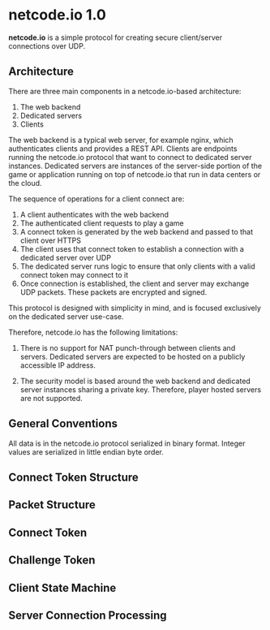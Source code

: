 # netcode.io 1.0

**netcode.io** is a simple protocol for creating secure client/server connections over UDP.

## Architecture

There are three main components in a netcode.io-based architecture:

1. The web backend
2. Dedicated servers
3. Clients

The web backend is a typical web server, for example nginx, which authenticates clients and provides a REST API. Clients are endpoints running the netcode.io protocol that want to connect to dedicated server instances. Dedicated servers are instances of the server-side portion of the game or application running on top of netcode.io that run in data centers or the cloud.

The sequence of operations for a client connect are:

1. A client authenticates with the web backend
2. The authenticated client requests to play a game
3. A connect token is generated by the web backend and passed to that client over HTTPS
4. The client uses that connect token to establish a connection with a dedicated server over UDP
5. The dedicated server runs logic to ensure that only clients with a valid connect token may connect to it
6. Once connection is established, the client and server may exchange UDP packets. These packets are encrypted and signed.

This protocol is designed with simplicity in mind, and is focused exclusively on the dedicated server use-case. 

Therefore, netcode.io has the following limitations:

1. There is no support for NAT punch-through between clients and servers. Dedicated servers are expected to be hosted on a publicly accessible IP address.

2. The security model is based around the web backend and dedicated server instances sharing a private key. Therefore, player hosted servers are not supported.

## General Conventions

All data is in the netcode.io protocol serialized in binary format. Integer values are serialized in little endian byte order.

## Connect Token Structure



## Packet Structure

## Connect Token

## Challenge Token

## Client State Machine

## Server Connection Processing

